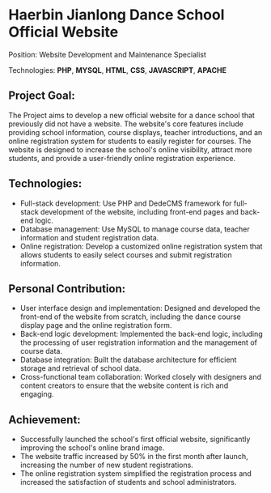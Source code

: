 # Haerbin Jianlong Dance School Official Website

Position: Website Development and Maintenance Specialist

Technologies: **PHP**, **MYSQL**, **HTML**, **CSS**, **JAVASCRIPT**, **APACHE**

## Project Goal:

The Project aims to develop a new official website for a dance school that previously did not have a website. The website's core features include providing school information, course displays, teacher introductions, and an online registration system for students to easily register for courses. The website is designed to increase the school's online visibility, attract more students, and provide a user-friendly online registration experience.

## Technologies:

- Full-stack development: Use PHP and DedeCMS framework for full-stack development of the website, including front-end pages and back-end logic.
- Database management: Use MySQL to manage course data, teacher information and student registration data.
- Online registration: Develop a customized online registration system that allows students to easily select courses and submit registration information.

## Personal Contribution:

- User interface design and implementation: Designed and developed the front-end of the website from scratch, including the dance course display page and the online registration form.
- Back-end logic development: Implemented the back-end logic, including the processing of user registration information and the management of course data.
- Database integration: Built the database architecture for efficient storage and retrieval of school data.
- Cross-functional team collaboration: Worked closely with designers and content creators to ensure that the website content is rich and engaging.

## Achievement:

- Successfully launched the school's first official website, significantly improving the school's online brand image.
- The website traffic increased by 50% in the first month after launch, increasing the number of new student registrations.
- The online registration system simplified the registration process and increased the satisfaction of students and school administrators.
